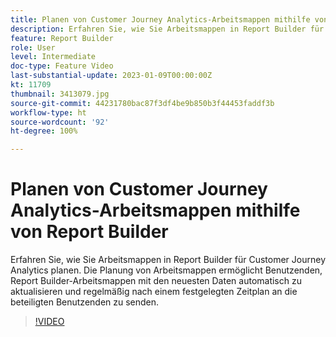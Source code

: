```yaml
---
title: Planen von Customer Journey Analytics-Arbeitsmappen mithilfe von Report Builder
description: Erfahren Sie, wie Sie Arbeitsmappen in Report Builder für Customer Journey Analytics planen. Die Planung von Arbeitsmappen ermöglicht Benutzenden, Report Builder-Arbeitsmappen mit den neuesten Daten automatisch zu aktualisieren und regelmäßig nach einem festgelegten Zeitplan an die beteiligten Benutzenden zu senden.
feature: Report Builder
role: User
level: Intermediate
doc-type: Feature Video
last-substantial-update: 2023-01-09T00:00:00Z
kt: 11709
thumbnail: 3413079.jpg
source-git-commit: 44231780bac87f3df4be9b850b3f44453faddf3b
workflow-type: ht
source-wordcount: '92'
ht-degree: 100%

---
```



# Planen von Customer Journey Analytics-Arbeitsmappen mithilfe von Report Builder

Erfahren Sie, wie Sie Arbeitsmappen in Report Builder für Customer Journey Analytics planen. Die Planung von Arbeitsmappen ermöglicht Benutzenden, Report Builder-Arbeitsmappen mit den neuesten Daten automatisch zu aktualisieren und regelmäßig nach einem festgelegten Zeitplan an die beteiligten Benutzenden zu senden.

>[!VIDEO](https://video.tv.adobe.com/v/3413079/?quality=12&learn=on)
